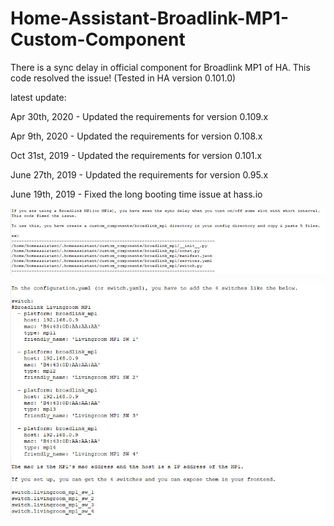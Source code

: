 # Home-Assistant-Broadlink-MP1-Custom-Component
There is a sync delay in official component for Broadlink MP1 of HA. This code resolved the issue! (Tested in HA version 0.101.0)

latest update:

Apr 30th, 2020 - Updated the requirements for version 0.109.x

Apr 9th, 2020 - Updated the requirements for version 0.108.x

Oct 31st, 2019 - Updated the requirements for version 0.101.x

June 27th, 2019 - Updated the requirements for version 0.95.x

June 19th, 2019 - Fixed the long booting time issue at hass.io

![1](./1.JPG)

![2](./2.JPG)
